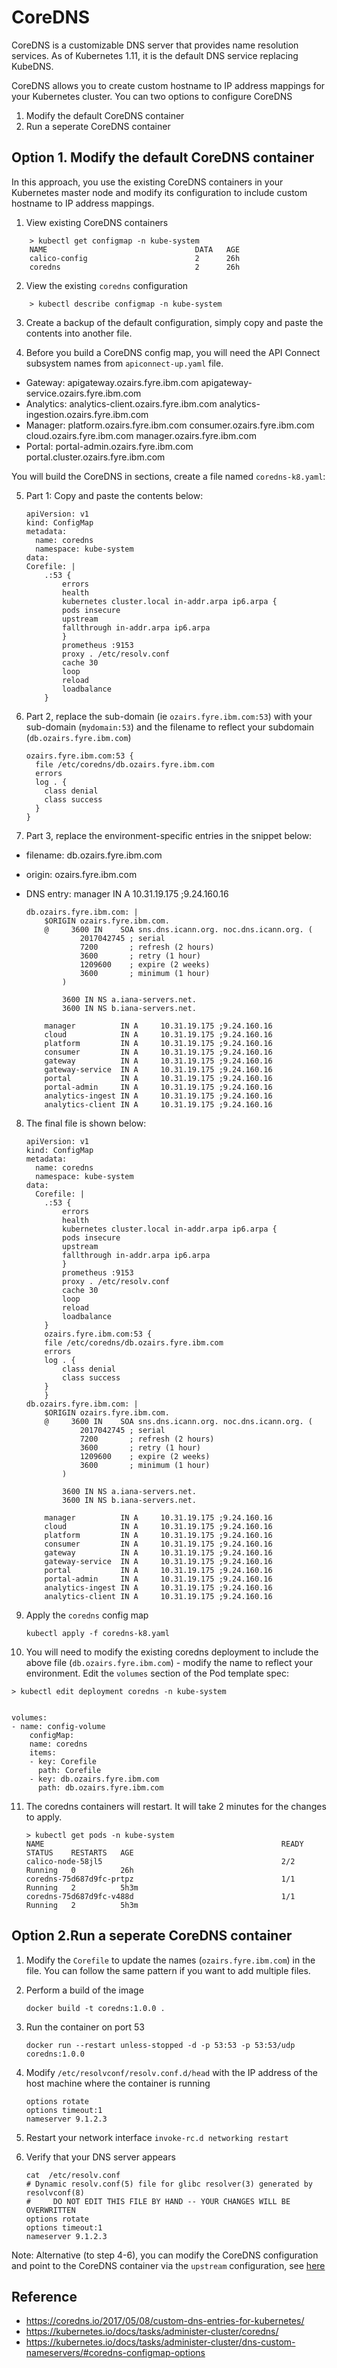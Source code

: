 # CoreDNS

CoreDNS is a customizable DNS server that provides name resolution services. As of Kubernetes 1.11, it is the default DNS service replacing KubeDNS.

CoreDNS allows you to create custom hostname to IP address mappings for your Kubernetes cluster. You can two options to configure CoreDNS

1. Modify the default CoreDNS container
2. Run a seperate CoreDNS container

## Option 1. Modify the default CoreDNS container

In this approach, you use the existing CoreDNS containers in your Kubernetes master node and modify its configuration to include custom hostname to IP address mappings.

1. View existing CoreDNS containers

```
    > kubectl get configmap -n kube-system
    NAME                                 DATA   AGE
    calico-config                        2      26h
    coredns                              2      26h

```

2. View the existing `coredns` configuration

```
    > kubectl describe configmap -n kube-system

```

3. Create a backup of the default configuration, simply copy and paste the contents into another file.

4. Before you build a CoreDNS config map, you will need the API Connect subsystem names from `apiconnect-up.yaml` file.
 - Gateway: apigateway.ozairs.fyre.ibm.com apigateway-service.ozairs.fyre.ibm.com
 - Analytics: analytics-client.ozairs.fyre.ibm.com analytics-ingestion.ozairs.fyre.ibm.com
 - Manager: platform.ozairs.fyre.ibm.com consumer.ozairs.fyre.ibm.com cloud.ozairs.fyre.ibm.com manager.ozairs.fyre.ibm.com
 - Portal: portal-admin.ozairs.fyre.ibm.com portal.cluster.ozairs.fyre.ibm.com

You will build the CoreDNS in sections, create a file named `coredns-k8.yaml`:

5. Part 1: Copy and paste the contents below:

    ```
    apiVersion: v1
    kind: ConfigMap
    metadata:
      name: coredns
      namespace: kube-system
    data:
    Corefile: |
        .:53 {
            errors
            health
            kubernetes cluster.local in-addr.arpa ip6.arpa {
            pods insecure
            upstream
            fallthrough in-addr.arpa ip6.arpa
            }
            prometheus :9153
            proxy . /etc/resolv.conf
            cache 30
            loop
            reload
            loadbalance
        }
    ```

6. Part 2, replace the sub-domain (ie `ozairs.fyre.ibm.com:53`) with your sub-domain (`mydomain:53`) and the filename to reflect your subdomain (`db.ozairs.fyre.ibm.com`)

    ```
    ozairs.fyre.ibm.com:53 {
      file /etc/coredns/db.ozairs.fyre.ibm.com
      errors
      log . {
        class denial
        class success
      }
    }
    ```

7. Part 3, replace the environment-specific entries in the snippet below:
  - filename: db.ozairs.fyre.ibm.com
  - origin: ozairs.fyre.ibm.com
  - DNS entry: manager IN A 10.31.19.175 ;9.24.160.16

    ```
    db.ozairs.fyre.ibm.com: |
        $ORIGIN ozairs.fyre.ibm.com.
        @     3600 IN    SOA sns.dns.icann.org. noc.dns.icann.org. (
                2017042745 ; serial
                7200       ; refresh (2 hours)
                3600       ; retry (1 hour)
                1209600    ; expire (2 weeks)
                3600       ; minimum (1 hour)
            )

            3600 IN NS a.iana-servers.net.
            3600 IN NS b.iana-servers.net.

        manager          IN A     10.31.19.175 ;9.24.160.16
        cloud            IN A     10.31.19.175 ;9.24.160.16
        platform         IN A     10.31.19.175 ;9.24.160.16
        consumer         IN A     10.31.19.175 ;9.24.160.16
        gateway          IN A     10.31.19.175 ;9.24.160.16
        gateway-service  IN A     10.31.19.175 ;9.24.160.16
        portal           IN A     10.31.19.175 ;9.24.160.16
        portal-admin     IN A     10.31.19.175 ;9.24.160.16
        analytics-ingest IN A     10.31.19.175 ;9.24.160.16
        analytics-client IN A     10.31.19.175 ;9.24.160.16
    ```

8. The final file is shown below:

    ```
    apiVersion: v1
    kind: ConfigMap
    metadata:
      name: coredns
      namespace: kube-system
    data:
      Corefile: |
        .:53 {
            errors
            health
            kubernetes cluster.local in-addr.arpa ip6.arpa {
            pods insecure
            upstream
            fallthrough in-addr.arpa ip6.arpa
            }
            prometheus :9153
            proxy . /etc/resolv.conf
            cache 30
            loop
            reload
            loadbalance
        }
        ozairs.fyre.ibm.com:53 {
        file /etc/coredns/db.ozairs.fyre.ibm.com
        errors
        log . {
            class denial
            class success
        }
        }
    db.ozairs.fyre.ibm.com: |
        $ORIGIN ozairs.fyre.ibm.com.
        @     3600 IN    SOA sns.dns.icann.org. noc.dns.icann.org. (
                2017042745 ; serial
                7200       ; refresh (2 hours)
                3600       ; retry (1 hour)
                1209600    ; expire (2 weeks)
                3600       ; minimum (1 hour)
            )

            3600 IN NS a.iana-servers.net.
            3600 IN NS b.iana-servers.net.

        manager          IN A     10.31.19.175 ;9.24.160.16
        cloud            IN A     10.31.19.175 ;9.24.160.16
        platform         IN A     10.31.19.175 ;9.24.160.16
        consumer         IN A     10.31.19.175 ;9.24.160.16
        gateway          IN A     10.31.19.175 ;9.24.160.16
        gateway-service  IN A     10.31.19.175 ;9.24.160.16
        portal           IN A     10.31.19.175 ;9.24.160.16
        portal-admin     IN A     10.31.19.175 ;9.24.160.16
        analytics-ingest IN A     10.31.19.175 ;9.24.160.16
        analytics-client IN A     10.31.19.175 ;9.24.160.16
    ```

9. Apply the `coredns` config map 

    ```
    kubectl apply -f coredns-k8.yaml
    ```

10. You will need to modify the existing coredns deployment to include the above file (`db.ozairs.fyre.ibm.com`) - modify the name to reflect your environment. Edit the `volumes` section of the Pod template spec:

```
> kubectl edit deployment coredns -n kube-system


volumes:
- name: config-volume
    configMap:
    name: coredns
    items:
    - key: Corefile
      path: Corefile
    - key: db.ozairs.fyre.ibm.com
      path: db.ozairs.fyre.ibm.com

```

11. The coredns containers will restart. It will take 2 minutes for the changes to apply.

    ```
    > kubectl get pods -n kube-system
    NAME                                                     READY   STATUS    RESTARTS   AGE
    calico-node-58jl5                                        2/2     Running   0          26h
    coredns-75d687d9fc-prtpz                                 1/1     Running   2          5h3m
    coredns-75d687d9fc-v488d                                 1/1     Running   2          5h3m

    ```

## Option 2.Run a seperate CoreDNS container

1. Modify the `Corefile` to update the names (`ozairs.fyre.ibm.com`) in the file. You can follow the same pattern if you want to add multiple files.

2. Perform a build of the image
    ```
    docker build -t coredns:1.0.0 .
    ```

3. Run the container on port 53
    ```
    docker run --restart unless-stopped -d -p 53:53 -p 53:53/udp coredns:1.0.0
    ```

4. Modify `/etc/resolvconf/resolv.conf.d/head` with the IP address of the host machine where the container is running

    ```
    options rotate
    options timeout:1
    nameserver 9.1.2.3
    ```

5. Restart your network interface `invoke-rc.d networking restart`

6. Verify that your DNS server appears

    ```
    cat  /etc/resolv.conf
    # Dynamic resolv.conf(5) file for glibc resolver(3) generated by resolvconf(8)
    #     DO NOT EDIT THIS FILE BY HAND -- YOUR CHANGES WILL BE OVERWRITTEN
    options rotate
    options timeout:1
    nameserver 9.1.2.3
    ```
Note: Alternative (to step 4-6), you can modify the CoreDNS configuration and point to the CoreDNS container via the `upstream` configuration, see [here](https://kubernetes.io/docs/tasks/administer-cluster/dns-custom-nameservers/#configuration-of-stub-domain-and-upstream-nameserver-using-coredns)

## Reference

- https://coredns.io/2017/05/08/custom-dns-entries-for-kubernetes/
- https://kubernetes.io/docs/tasks/administer-cluster/coredns/
- https://kubernetes.io/docs/tasks/administer-cluster/dns-custom-nameservers/#coredns-configmap-options
